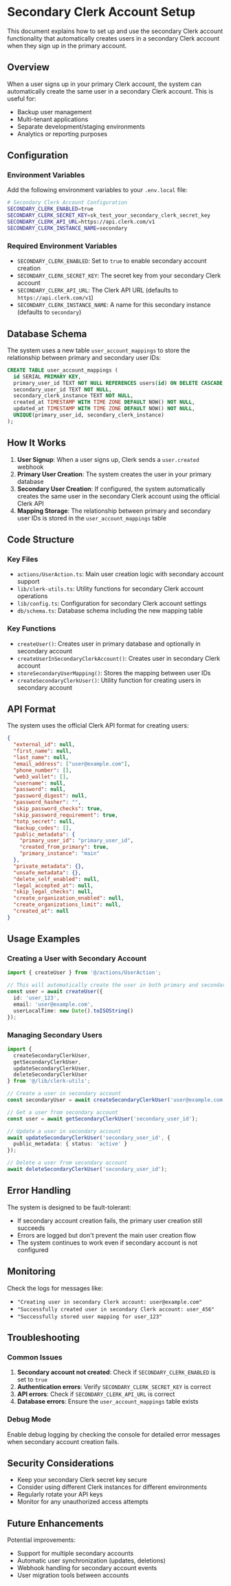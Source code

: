 # Secondary Clerk Account Setup

This document explains how to set up and use the secondary Clerk account functionality that automatically creates users in a secondary Clerk account when they sign up in the primary account.

## Overview

When a user signs up in your primary Clerk account, the system can automatically create the same user in a secondary Clerk account. This is useful for:

- Backup user management
- Multi-tenant applications
- Separate development/staging environments
- Analytics or reporting purposes

## Configuration

### Environment Variables

Add the following environment variables to your `.env.local` file:

```bash
# Secondary Clerk Account Configuration
SECONDARY_CLERK_ENABLED=true
SECONDARY_CLERK_SECRET_KEY=sk_test_your_secondary_clerk_secret_key
SECONDARY_CLERK_API_URL=https://api.clerk.com/v1
SECONDARY_CLERK_INSTANCE_NAME=secondary
```

### Required Environment Variables

- `SECONDARY_CLERK_ENABLED`: Set to `true` to enable secondary account creation
- `SECONDARY_CLERK_SECRET_KEY`: The secret key from your secondary Clerk account
- `SECONDARY_CLERK_API_URL`: The Clerk API URL (defaults to `https://api.clerk.com/v1`)
- `SECONDARY_CLERK_INSTANCE_NAME`: A name for this secondary instance (defaults to `secondary`)

## Database Schema

The system uses a new table `user_account_mappings` to store the relationship between primary and secondary user IDs:

```sql
CREATE TABLE user_account_mappings (
  id SERIAL PRIMARY KEY,
  primary_user_id TEXT NOT NULL REFERENCES users(id) ON DELETE CASCADE,
  secondary_user_id TEXT NOT NULL,
  secondary_clerk_instance TEXT NOT NULL,
  created_at TIMESTAMP WITH TIME ZONE DEFAULT NOW() NOT NULL,
  updated_at TIMESTAMP WITH TIME ZONE DEFAULT NOW() NOT NULL,
  UNIQUE(primary_user_id, secondary_clerk_instance)
);
```

## How It Works

1. **User Signup**: When a user signs up, Clerk sends a `user.created` webhook
2. **Primary User Creation**: The system creates the user in your primary database
3. **Secondary User Creation**: If configured, the system automatically creates the same user in the secondary Clerk account using the official Clerk API
4. **Mapping Storage**: The relationship between primary and secondary user IDs is stored in the `user_account_mappings` table

## Code Structure

### Key Files

- `actions/UserAction.ts`: Main user creation logic with secondary account support
- `lib/clerk-utils.ts`: Utility functions for secondary Clerk account operations
- `lib/config.ts`: Configuration for secondary Clerk account settings
- `db/schema.ts`: Database schema including the new mapping table

### Key Functions

- `createUser()`: Creates user in primary database and optionally in secondary account
- `createUserInSecondaryClerkAccount()`: Creates user in secondary Clerk account
- `storeSecondaryUserMapping()`: Stores the mapping between user IDs
- `createSecondaryClerkUser()`: Utility function for creating users in secondary account

## API Format

The system uses the official Clerk API format for creating users:

```json
{
  "external_id": null,
  "first_name": null,
  "last_name": null,
  "email_address": ["user@example.com"],
  "phone_number": [],
  "web3_wallet": [],
  "username": null,
  "password": null,
  "password_digest": null,
  "password_hasher": "",
  "skip_password_checks": true,
  "skip_password_requirement": true,
  "totp_secret": null,
  "backup_codes": [],
  "public_metadata": {
    "primary_user_id": "primary_user_id",
    "created_from_primary": true,
    "primary_instance": "main"
  },
  "private_metadata": {},
  "unsafe_metadata": {},
  "delete_self_enabled": null,
  "legal_accepted_at": null,
  "skip_legal_checks": null,
  "create_organization_enabled": null,
  "create_organizations_limit": null,
  "created_at": null
}
```

## Usage Examples

### Creating a User with Secondary Account

```typescript
import { createUser } from '@/actions/UserAction';

// This will automatically create the user in both primary and secondary accounts
const user = await createUser({
  id: 'user_123',
  email: 'user@example.com',
  userLocalTime: new Date().toISOString()
});
```

### Managing Secondary Users

```typescript
import { 
  createSecondaryClerkUser, 
  getSecondaryClerkUser, 
  updateSecondaryClerkUser,
  deleteSecondaryClerkUser 
} from '@/lib/clerk-utils';

// Create a user in secondary account
const secondaryUser = await createSecondaryClerkUser('user@example.com', 'primary_user_id');

// Get a user from secondary account
const user = await getSecondaryClerkUser('secondary_user_id');

// Update a user in secondary account
await updateSecondaryClerkUser('secondary_user_id', { 
  public_metadata: { status: 'active' } 
});

// Delete a user from secondary account
await deleteSecondaryClerkUser('secondary_user_id');
```

## Error Handling

The system is designed to be fault-tolerant:

- If secondary account creation fails, the primary user creation still succeeds
- Errors are logged but don't prevent the main user creation flow
- The system continues to work even if secondary account is not configured

## Monitoring

Check the logs for messages like:
- `"Creating user in secondary Clerk account: user@example.com"`
- `"Successfully created user in secondary Clerk account: user_456"`
- `"Successfully stored user mapping for user_123"`

## Troubleshooting

### Common Issues

1. **Secondary account not created**: Check if `SECONDARY_CLERK_ENABLED` is set to `true`
2. **Authentication errors**: Verify `SECONDARY_CLERK_SECRET_KEY` is correct
3. **API errors**: Check if `SECONDARY_CLERK_API_URL` is correct
4. **Database errors**: Ensure the `user_account_mappings` table exists

### Debug Mode

Enable debug logging by checking the console for detailed error messages when secondary account creation fails.

## Security Considerations

- Keep your secondary Clerk secret key secure
- Consider using different Clerk instances for different environments
- Regularly rotate your API keys
- Monitor for any unauthorized access attempts

## Future Enhancements

Potential improvements:
- Support for multiple secondary accounts
- Automatic user synchronization (updates, deletions)
- Webhook handling for secondary account events
- User migration tools between accounts 